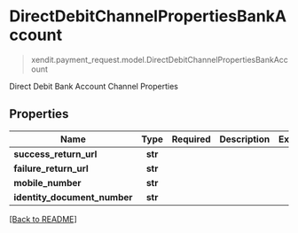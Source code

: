 # DirectDebitChannelPropertiesBankAccount
> xendit.payment_request.model.DirectDebitChannelPropertiesBankAccount

Direct Debit Bank Account Channel Properties

## Properties
| Name | Type | Required | Description | Examples |
|------------|:-------------:|:-------------:|-------------|:-------------:|
| **success_return_url** | **str** | |   |  |
| **failure_return_url** | **str** | |   |  |
| **mobile_number** | **str** | |   |  |
| **identity_document_number** | **str** | |   |  |


[[Back to README]](../../README.md)



